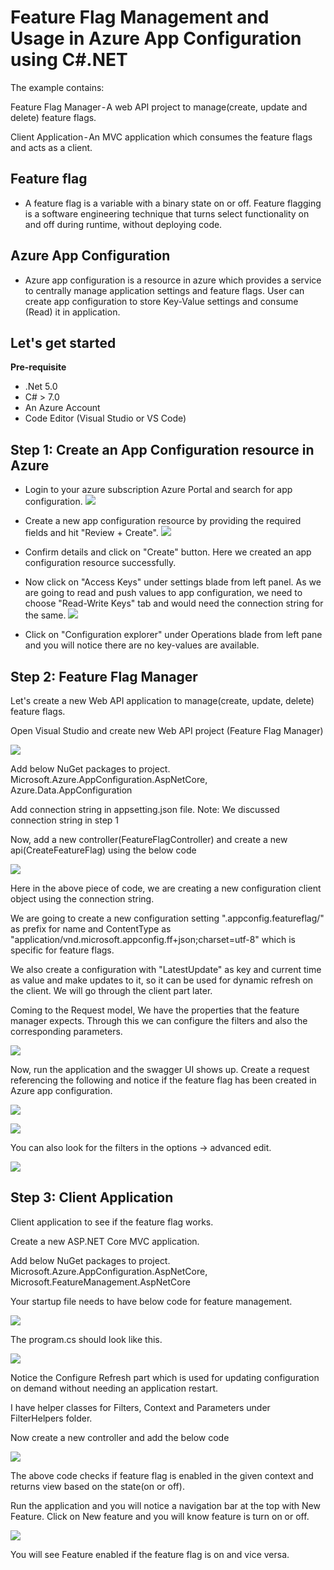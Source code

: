# Feature Flag Management and Usage in Azure App Configuration using C#.NET

The example contains:

Feature Flag Manager - A web API project to manage(create, update and delete) feature flags.

Client Application - An MVC application which consumes the feature flags and acts as a client.

## Feature flag
- A feature flag is a variable with a binary state on or off. Feature flagging is a software engineering technique that turns select functionality on and off during runtime, without deploying code.

## Azure App Configuration
- Azure app configuration is a resource in azure which provides a service to centrally manage application settings and feature flags. User can create app configuration to store Key-Value settings and consume (Read) it in application.

## Let's get started 
**Pre-requisite** 
 - .Net 5.0
 - C# > 7.0
 - An Azure Account
 - Code Editor (Visual Studio or VS Code)


## Step 1: Create an App Configuration resource in Azure
 - Login to your azure subscription Azure Portal and search for app configuration.
 ![](https://github.com/Vikas1116/FeatureFlagManager/blob/main/Images/1.png)
 
 - Create a new app configuration resource by providing the required fields and hit "Review + Create".
 ![](https://github.com/Vikas1116/FeatureFlagManager/blob/main/Images/2.png)
 
 - Confirm details and click on "Create" button. Here we created an app configuration resource successfully.
 
 - Now click on "Access Keys" under settings blade from left panel. As we are going to read and push values to app configuration, we need to choose "Read-Write Keys" tab and would need the connection string for the same.
![](https://github.com/Vikas1116/FeatureFlagManager/blob/main/Images/3.png)

 - Click on "Configuration explorer" under Operations blade from left pane and you will notice there are no key-values are available.
 
 ## Step 2: Feature Flag Manager
 
 Let's create a new Web API application to manage(create, update, delete) feature flags.
 
 Open Visual Studio and create new Web API project (Feature Flag Manager)
 
 ![](https://github.com/Vikas1116/FeatureFlagManager/blob/main/Images/4.png)
 
 Add below NuGet packages to project.
Microsoft.Azure.AppConfiguration.AspNetCore,  Azure.Data.AppConfiguration

Add connection string in appsetting.json file.
Note: We discussed connection string in step 1

Now, add a new controller(FeatureFlagController) and create a new api(CreateFeatureFlag) using the below code

 ![](https://github.com/Vikas1116/FeatureFlagManager/blob/main/Images/5.png)

Here in the above piece of code, we are creating a new configuration client object using the connection string.

We are going to create a new configuration setting ".appconfig.featureflag/" as prefix for name and ContentType as "application/vnd.microsoft.appconfig.ff+json;charset=utf-8" which is specific for feature flags.

We also create a configuration with "LatestUpdate" as key and current time as value and make updates to it, so it can be used for dynamic refresh on the client. We will go through the client part later.

Coming to the Request model, We have the properties that the feature manager expects. Through this we can configure the filters and also the corresponding parameters.

![](https://github.com/Vikas1116/FeatureFlagManager/blob/main/Images/6.png)

Now, run the application and the swagger UI shows up. Create a request referencing the following and notice if the feature flag has been created in Azure app configuration.

![](https://github.com/Vikas1116/FeatureFlagManager/blob/main/Images/7.png)

![](https://github.com/Vikas1116/FeatureFlagManager/blob/main/Images/8.png)

You can also look for the filters in the options -> advanced edit.

![](https://github.com/Vikas1116/FeatureFlagManager/blob/main/Images/9.png)

## Step 3: Client Application

Client application to see if the feature flag works.

Create a new ASP.NET Core MVC application.

Add below NuGet packages to project.
Microsoft.Azure.AppConfiguration.AspNetCore, Microsoft.FeatureManagement.AspNetCore

Your startup file needs to have below code for feature management.

![](https://github.com/Vikas1116/FeatureFlagManager/blob/main/Images/10.png)

The program.cs should look like this.

![](https://github.com/Vikas1116/FeatureFlagManager/blob/main/Images/11.png)

Notice the Configure Refresh part which is used for updating configuration on demand without needing an application restart.

I have helper classes for Filters, Context and Parameters under FilterHelpers folder.

Now create a new controller and add the below code

![](https://github.com/Vikas1116/FeatureFlagManager/blob/main/Images/12.png)

The above code checks if feature flag is enabled in the given context and returns view based on the state(on or off).

Run the application and you will notice a navigation bar at the top with New Feature. Click on New feature and you will know feature is turn on or off.

![](https://github.com/Vikas1116/FeatureFlagManager/blob/main/Images/13.png)

You will see Feature enabled if the feature flag is on and vice versa.



